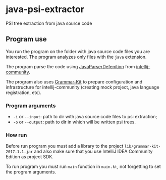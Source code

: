 # java-psi-extractor

PSI tree extraction from java source code

## Program use

You run the program on the folder with java source code files you are interested. The program analyzes only files with the `java` extension.

The program parse the code using [JavaParserDefenition](https://github.com/JetBrains/intellij-community/blob/master/java/java-psi-impl/src/com/intellij/lang/java/JavaParserDefinition.java) from [intellij-community](https://github.com/JetBrains/intellij-community).

The program also uses [Grammar-Kit](https://github.com/JetBrains/Grammar-Kit) to prepare configuration and infrastructure for intellij-community (creating mock project, java language registration, etc).

### Program arguments

* `-i` or `--input`: path to dir with java source code files to psi extraction;
* `-o` or `--output`: path to dir in which will be written psi trees.

### How run

Before run program you must add a library to the project `lib/grammar-kit-2017.1.1.jar` and also make sure that you use IntelliJ IDEA Community Edition as project SDK.

To run program you must run `main` function in `main.kt`, not forgetting to set the program arguments.
